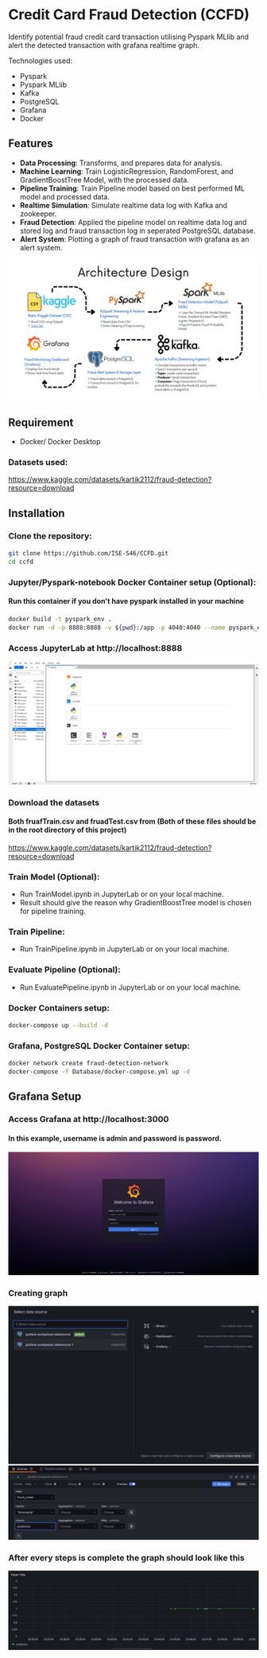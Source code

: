 # Credit Card Fraud Detection (CCFD)
Identify potential fraud credit card transaction utilising Pyspark MLlib and alert the detected transaction with grafana realtime graph.

Technologies used:
- Pyspark
- Pyspark MLlib
- Kafka
- PostgreSQL
- Grafana
- Docker

## Features
- **Data Processing**: Transforms, and prepares data for analysis.
- **Machine Learning**: Train LogisticRegression, RandomForest, and GradientBoostTree Model, with the processed data.
- **Pipeline Training**: Train Pipeline model based on best performed ML model and processed data.
- **Realtime Simulation**: Simulate realtime data log with Kafka and zookeeper.
- **Fraud Detection**: Applied the pipeline model on realtime data log and stored log and fraud transaction log in seperated PostgreSQL database.
- **Alert System**: Plotting a graph of fraud transaction with grafana as an alert system.

![Architecture_Design](ReadmeImg/ArchitectureDesign.png)

## Requirement
- Docker/ Docker Desktop

### Datasets used:
https://www.kaggle.com/datasets/kartik2112/fraud-detection?resource=download

## Installation

### Clone the repository:
```bash
git clone https://github.com/ISE-S46/CCFD.git
cd ccfd
```

### Jupyter/Pyspark-notebook Docker Container setup (Optional):
#### Run this container if you don't have pyspark installed in your machine 
```bash
docker build -t pyspark_env .
docker run -d -p 8888:8888 -v ${pwd}:/app -p 4040:4040 --name pyspark_env pyspark_env 
```
### Access JupyterLab at http://localhost:8888 
![JupyterWithPyspark](ReadmeImg/Jupyter.png)

### Download the datasets
#### Both fruafTrain.csv and fruadTest.csv from (Both of these files should be in the root directory of this project)
https://www.kaggle.com/datasets/kartik2112/fraud-detection?resource=download

### Train Model (Optional):
- Run TrainModel.ipynb in JupyterLab or on your local machine.
- Result should give the reason why GradientBoostTree model is chosen for pipeline training.

### Train Pipeline:
- Run TrainPipeline.ipynb in JupyterLab or on your local machine.

### Evaluate Pipeline (Optional):
- Run EvaluatePipeline.ipynb in JupyterLab or on your local machine.


### Docker Containers setup: 
```bash
docker-compose up --build -d
```

### Grafana, PostgreSQL Docker Container setup:
```bash
docker network create fraud-detection-network
docker-compose -f Database/docker-compose.yml up -d
```

## Grafana Setup

### Access Grafana at http://localhost:3000
#### In this example, username is admin and password is password.
![Grafana](ReadmeImg/Grafana.png)

### Creating graph
![Grafana](ReadmeImg/Graph1.png)
![Grafana](ReadmeImg/Graph2.png)

### After every steps is complete the graph should look like this
![Grafana](ReadmeImg/Graph3.png)

